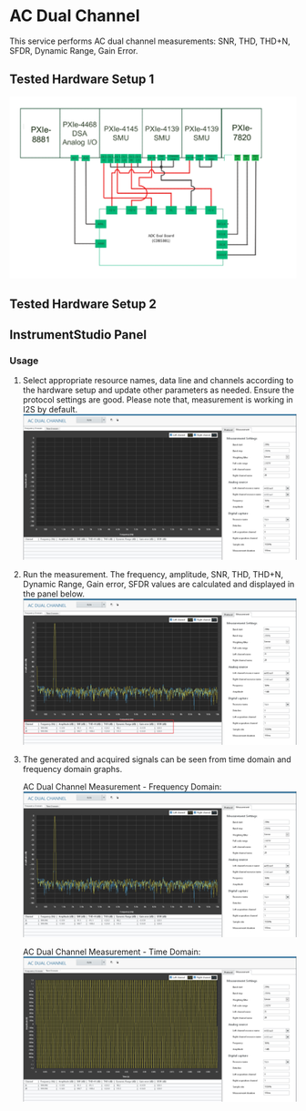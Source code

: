 # AC Dual Channel
This service performs AC dual channel measurements: SNR, THD, THD+N, SFDR, Dynamic Range, Gain Error.

## Tested Hardware Setup 1

![alt text](meas-images/hardware-setup-for-CDB5381.png)

## Tested Hardware Setup 2



## InstrumentStudio Panel

### Usage

1. Select appropriate resource names, data line and channels according to the hardware setup and update other parameters as needed. Ensure the protocol settings are good. Please note that, measurement is working in I2S by default.
![alt text](meas-images/ac-dual-channel-config.PNG)

2. Run the measurement. The frequency, amplitude, SNR, THD, THD+N, Dynamic Range, Gain error, SFDR values are calculated and displayed in the panel below.
![alt text](meas-images/ac-dual-channel-meas-results.PNG)

4. The generated and acquired signals can be seen from time domain and frequency domain graphs.

   AC Dual Channel Measurement - Frequency Domain:
   ![alt text](meas-images/ac-dual-channel-freq-domain.PNG)

   AC Dual Channel Measurement - Time Domain:
   ![alt text](docs/measurements/meas-images/ac-dual-channel-time-domain.PNG)
